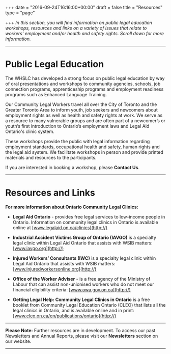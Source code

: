 +++
date = "2016-09-24T16:16:00+00:00"
draft = false
title = "Resources"
type = "page"

+++
*In this section, you will find information on public legal education workshops, resources and links on a variety of issues that relate to workers' employment and/or health and safety rights. Scroll down for more information.*

-----

# Public Legal Education

The WHSLC has developed a strong focus on public legal education by way of oral presentations and workshops to community agencies, schools, job connection programs, apprenticeship programs and employment readiness programs such as Enhanced Language Training. 

Our Community Legal Workers travel all over the City of Toronto and the Greater Toronto Area to inform youth, job seekers and newcomers about employment rights as well as health and safety rights at work. We serve as a resource to many vulnerable groups and are often part of a newcomer’s or youth’s first introduction to Ontario’s employment laws and Legal Aid Ontario's clinic system. 

These workshops provide the public with legal information regarding employment standards, occupational health and safety, human rights and the legal aid system. We facilitate workshops in person and provide printed materials and resources to the participants. 

If you are interested in booking a workshop, please **Contact Us**.

-----

# Resources and Links

**For more information about Ontario Community Legal Clinics:**

* **Legal Aid Ontario** - provides free legal services to low-income people in Ontario. Information on community legal clinics in Ontario is available online at [www.legalaid.on.ca/clinics](http://)

* **Industrial Accident Victims Group of Ontario (IAVGO)** is a specialty legal clinic within Legal Aid Ontario that assists with WSIB matters: [www.iavgo.org](http://)

* **Injured Workers’ Consultants (IWC)** is a specialty legal clinic within Legal Aid Ontario that assists with WSIB matters: [www.injuredworkersonline.org](http://)

* **Office of the Worker Adviser** - is a free agency of the Ministry of Labour that can assist non-unionised workers who do not meet our financial eligibility criteria: [www.owa.gov.on.ca](http://) 

* **Getting Legal Help: Community Legal Clinics in Ontario** is a free booklet from Community Legal Education Ontario (CLEO) that lists all the legal clinics in Ontario, and is available online and in print: [www.cleo.on.ca/en/publications/ontario](http://) 

-----

**Please Note:** Further resources are in development. 
To access our past Newsletters and Annual Reports, please visit our **Newsletters** section on our website.

-----
